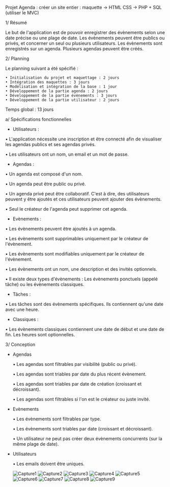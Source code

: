 Projet Agenda :  créer un site entier : maquette -> HTML CSS -> PHP + SQL (utiliser le MVC)

1/ Résumé

Le but de l'application est de pouvoir enregistrer des évènements selon une date précise ou une plage de date. Les évènements peuvent être publics ou privés, et concerner un seul ou plusieurs utilisateurs. Les évènements sont enregistrés sur un agenda. Plusieurs agendas peuvent être créés.

2/ Planning

Le planning suivant a été spécifié :

    • Initialisation du projet et maquettage : 2 jours 
    • Intégration des maquettes : 3 jours 
    • Modélisation et intégration de la base : 1 jour 
    • Développement de la partie agenda : 2 jours 
    • Développement de la partie évènements : 3 jours 
    • Développement de la partie utilisateur : 2 jours 
    
Temps global : 13 jours

a/ Spécifications fonctionnelles

- Utilisateurs :

 • L'application nécessite une inscription et être connecté afin de visualiser les agendas publics et ses agendas privés.

 • Les utilisateurs ont un nom, un email et un mot de passe.

 - Agendas :

 • Un agenda est composé d'un nom.
 
 • Un agenda peut être public ou privé.
 
 • Un agenda privé peut être collaboratif. C'est à dire, des utilisateurs peuvent y être ajoutés et ces utilisateurs peuvent ajouter des évènements.
 
 • Seul le créateur de l'agenda peut supprimer cet agenda.

 - Evènements :

 • Les évènements peuvent être ajoutés à un agenda.
 
 • Les évènements sont supprimables uniquement par le créateur de l'évènement.
 
 • Les évènements sont modifiables uniquement par le créateur de l'évènement.
 
 • Les évènements ont un nom, une description et des invités optionnels.
 
 • Il existe deux types d'évènements : Les évènements ponctuels (appelé tâche) ou les évènements classiques.

 - Tâches : 

 • Les tâches sont des évènements spécifiques. Ils contiennent qu'une date avec une heure.

 - Classiques :

 • Les évènements classiques contiennent une date de début et une date de fin. Les heures sont optionnelles.

3/ Conception

 - Agendas
 
    • Les agendas sont filtrables par visibilité (public ou privé). 
    
    • Les agendas sont triables par date du plus récent évènement. 
    
    • Les agendas sont triables par date de création (croissant et décroissant). 
    
    • Les agendas sont filtrables si l'on est le créateur ou juste invité. 
    
 - Evènements
 
    • Les évènements sont filtrables par type.
    
    • Les évènements sont triables par date (croissant et décroissant). 
    
    • Un utilisateur ne peut pas créer deux évènements concurrents (sur la même plage de date). 
    
 - Utilisateurs
 
    • Les emails doivent être uniques.
    
    ![Capture1](https://user-images.githubusercontent.com/107623849/222165242-bb9a1e58-6984-4c0d-af9b-7d073a21764d.jpg)
    ![Capture2](https://user-images.githubusercontent.com/107623849/222165288-8c28e959-4064-427e-bafb-f3155bf0ff90.jpg)
    ![Capture3](https://user-images.githubusercontent.com/107623849/222165333-ed949a55-1631-4090-b47c-f437c4f56d61.jpg)
    ![Capture4](https://user-images.githubusercontent.com/107623849/222165348-de705016-07bb-4228-9df4-b83a66fc65b9.png)
    ![Capture5](https://user-images.githubusercontent.com/107623849/222165359-bfa953ef-aef8-4107-8b1d-9d3b5122de78.png)
    ![Capture6](https://user-images.githubusercontent.com/107623849/222165384-8a49c34b-4ecb-459d-8542-bba516d56437.png)
    ![Capture7](https://user-images.githubusercontent.com/107623849/222165393-989e52a5-be3c-4a58-ae2c-36095d296e05.jpg)
    ![Capture8](https://user-images.githubusercontent.com/107623849/222165413-a040dd99-b6c8-46d2-aace-8808b94da584.jpg)
    ![Capture9](https://user-images.githubusercontent.com/107623849/222165423-8567bc4a-a527-47e8-b2c1-b63feb2b3284.jpg)


